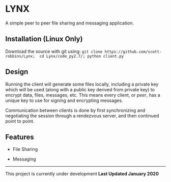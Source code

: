 # LYNX 
A simple peer to peer file sharing and messaging application.

## Installation (Linux Only)
Download the source with git using:
`git clone https://github.com/scott-robbins/Lynx; 
cd Lynx/code_py2.7/;
python client.py`

## Design
Running the client will generate some files locally, including a private key
which will be used (along with a public key derived from private key) to encrypt
data, files, messages, etc. This means every client, or *peer*, has a unique 
key to use for signing and encrypting messages. 

Communication between clients is done by first synchronizing and negotiating the
session through a rendezvous server, and then continued point to point.  

## Features
* File Sharing 

* Messaging 

__________________________________________________________________________________

This project is currently under development     **Last Updated January 2020**
